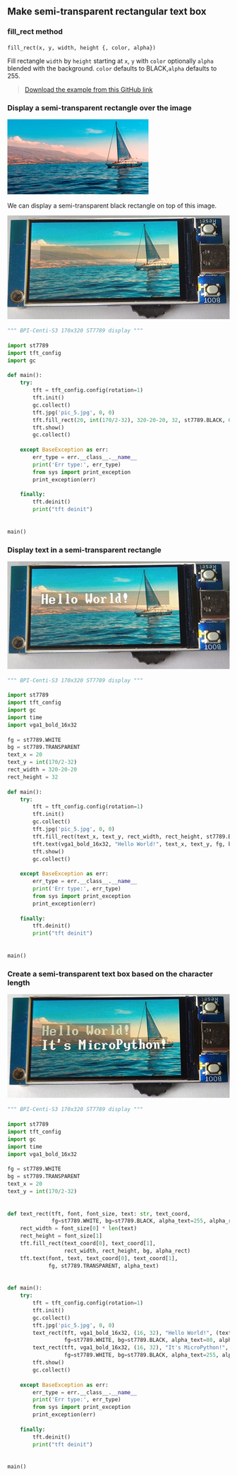 ## Make semi-transparent rectangular text box

### fill_rect method
`fill_rect(x, y, width, height {, color, alpha})`

Fill rectangle `width` by `height` starting at `x`, `y` with `color` optionally `alpha` blended with the background. `color` defaults to BLACK,`alpha` defaults to 255.

> [Download the example from this GitHub link](https://github.com/BPI-STEAM/BPI-Centi-S3-Doc/tree/main/micropython_example/05_semi-transparent_rectangular_text_box)

### Display a semi-transparent rectangle over the image

![](../assets/images/pic_5.jpg)

We can display a semi-transparent black rectangle on top of this image.

![](../assets/images/semi-transparent_rectangular_text_box_1.jpg)

```py
""" BPI-Centi-S3 170x320 ST7789 display """

import st7789
import tft_config
import gc

def main():
    try:
        tft = tft_config.config(rotation=1)
        tft.init()
        gc.collect()
        tft.jpg('pic_5.jpg', 0, 0)
        tft.fill_rect(20, int(170/2-32), 320-20-20, 32, st7789.BLACK, 60)
        tft.show()
        gc.collect()

    except BaseException as err:
        err_type = err.__class__.__name__
        print('Err type:', err_type)
        from sys import print_exception
        print_exception(err)

    finally:
        tft.deinit()
        print("tft deinit")


main()
```

### Display text in a semi-transparent rectangle

![](../assets/images/semi-transparent_rectangular_text_box_2.jpg)

```py
""" BPI-Centi-S3 170x320 ST7789 display """

import st7789
import tft_config
import gc
import time
import vga1_bold_16x32

fg = st7789.WHITE
bg = st7789.TRANSPARENT
text_x = 20
text_y = int(170/2-32)
rect_width = 320-20-20
rect_height = 32

def main():
    try:
        tft = tft_config.config(rotation=1)
        tft.init()
        gc.collect()
        tft.jpg('pic_5.jpg', 0, 0)
        tft.fill_rect(text_x, text_y, rect_width, rect_height, st7789.BLACK, 60)
        tft.text(vga1_bold_16x32, "Hello World!", text_x, text_y, fg, bg, 255)
        tft.show()
        gc.collect()

    except BaseException as err:
        err_type = err.__class__.__name__
        print('Err type:', err_type)
        from sys import print_exception
        print_exception(err)

    finally:
        tft.deinit()
        print("tft deinit")


main()

```

### Create a semi-transparent text box based on the character length

![](../assets/images/semi-transparent_rectangular_text_box_3.jpg)

```py
""" BPI-Centi-S3 170x320 ST7789 display """

import st7789
import tft_config
import gc
import time
import vga1_bold_16x32

fg = st7789.WHITE
bg = st7789.TRANSPARENT
text_x = 20
text_y = int(170/2-32)


def text_rect(tft, font, font_size, text: str, text_coord,
              fg=st7789.WHITE, bg=st7789.BLACK, alpha_text=255, alpha_rect=255):
    rect_width = font_size[0] * len(text)
    rect_height = font_size[1]
    tft.fill_rect(text_coord[0], text_coord[1],
                  rect_width, rect_height, bg, alpha_rect)
    tft.text(font, text, text_coord[0], text_coord[1],
             fg, st7789.TRANSPARENT, alpha_text)


def main():
    try:
        tft = tft_config.config(rotation=1)
        tft.init()
        gc.collect()
        tft.jpg('pic_5.jpg', 0, 0)
        text_rect(tft, vga1_bold_16x32, (16, 32), "Hello World!", (text_x, text_y),
                  fg=st7789.WHITE, bg=st7789.BLACK, alpha_text=80, alpha_rect=60)
        text_rect(tft, vga1_bold_16x32, (16, 32), "It's MicroPython!", (text_x, text_y+32),
                  fg=st7789.WHITE, bg=st7789.BLACK, alpha_text=255, alpha_rect=60)
        tft.show()
        gc.collect()

    except BaseException as err:
        err_type = err.__class__.__name__
        print('Err type:', err_type)
        from sys import print_exception
        print_exception(err)

    finally:
        tft.deinit()
        print("tft deinit")


main()

```
